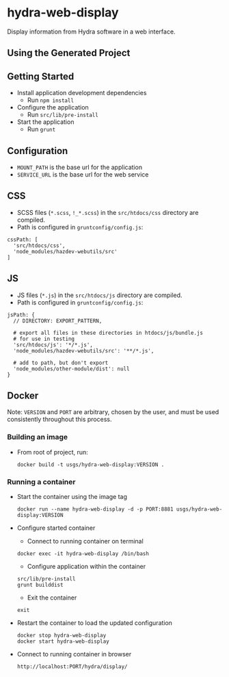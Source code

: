 hydra-web-display
=================

Display information from Hydra software in a web interface.


Using the Generated Project
---------------------------

## Getting Started
- Install application development dependencies
  - Run `npm install`
- Configure the application
  - Run `src/lib/pre-install`
- Start the application
  - Run `grunt`

## Configuration
- `MOUNT_PATH` is the base url for the application
- `SERVICE_URL` is the base url for the web service

## CSS
- SCSS files (`*.scss`, `!_*.scss`) in the `src/htdocs/css` directory are compiled.
- Path is configured in `gruntconfig/config.js`:
```
cssPath: [
  'src/htdocs/css',
  'node_modules/hazdev-webutils/src'
]
```

## JS
- JS files (`*.js`) in the `src/htdocs/js` directory are compiled.
- Path is configured in `gruntconfig/config.js`:
```
jsPath: {
  // DIRECTORY: EXPORT_PATTERN,

  # export all files in these directories in htdocs/js/bundle.js
  # for use in testing
  'src/htdocs/js': '*/*.js',
  'node_modules/hazdev-webutils/src': '**/*.js',

  # add to path, but don't export
  'node_modules/other-module/dist': null
}
```

## Docker

Note: `VERSION` and `PORT` are arbitrary, chosen by the user, and must be
used consistently throughout this process.

### Building an image

- From root of project, run:
    ```
    docker build -t usgs/hydra-web-display:VERSION .
    ```

### Running a container

- Start the container using the image tag
    ```
    docker run --name hydra-web-display -d -p PORT:8881 usgs/hydra-web-display:VERSION
    ```

- Configure started container

    - Connect to running container on terminal
    ```
    docker exec -it hydra-web-display /bin/bash
    ```

    - Configure application within the container
    ```
    src/lib/pre-install
    grunt builddist
    ```

    - Exit the container
    ```
    exit
    ```

- Restart the container to load the updated configuration
  ```
  docker stop hydra-web-display
  docker start hydra-web-display
  ```

- Connect to running container in browser
  ```
  http://localhost:PORT/hydra/display/
  ```

